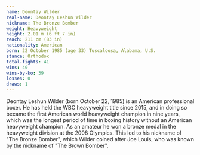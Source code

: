 ```yaml
---
name: Deontay Wilder
real-name: Deontay Leshun Wilder
nickname: The Bronze Bomber
weight: Heavyweight
height:	2.01 m (6 ft 7 in)
reach: 211 cm (83 in)
nationality: American
born: 22 October 1985 (age 33) Tuscaloosa, Alabama, U.S.
stance: Orthodox
total-fights: 41
wins: 40
wins-by-ko: 39
losses:	0
draws: 1
---
```

Deontay Leshun Wilder (born October 22, 1985) is an American professional boxer. He has held the WBC heavyweight title since 2015, and in doing so became the first American world heavyweight champion in nine years, which was the longest period of time in boxing history without an American heavyweight champion. As an amateur he won a bronze medal in the heavyweight division at the 2008 Olympics. This led to his nickname of "The Bronze Bomber", which Wilder coined after Joe Louis, who was known by the nickname of "The Brown Bomber".